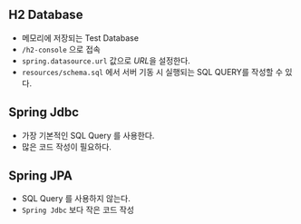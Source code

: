 ## H2 Database

- 메모리에 저장되는 Test Database
- `/h2-console` 으로 접속
- `spring.datasource.url` 값으로 *URL*을 설정한다.
- `resources/schema.sql` 에서 서버 기동 시 실행되는 SQL QUERY를 작성할 수 있다.

## Spring Jdbc

- 가장 기본적인 SQL Query 를 사용한다.
- 많은 코드 작성이 필요하다.

## Spring JPA

- SQL Query 를 사용하지 않는다.
- `Spring Jdbc` 보다 작은 코드 작성
